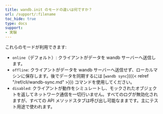 ```yaml
---
title: wandb.init のモードの違いは何ですか？
url: /support/:filename
toc_hide: true
type: docs
support:
- 実験
---
```


これらのモードが利用できます:

* `online`（デフォルト）: クライアントがデータを wandb サーバーへ送信します。
* `offline`: クライアントがデータを wandb サーバーへ送信せず、ローカルマシンに保存します。後でデータを同期するには [`wandb sync`]({{< relref "/ref/cli/wandb-sync.md" >}}) コマンドを使用してください。
* `disabled`: クライアントが動作をシミュレートし、モックされたオブジェクトを返してネットワーク通信を一切行いません。すべてのログが無効化されますが、すべての API メソッドスタブは呼び出し可能なままです。主にテスト用途で使われます。